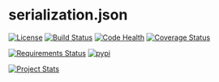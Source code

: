 # serialization.json

[![License](https://img.shields.io/badge/license-Apache%20License%202.0-blue.svg?style=flat)][license]
[![Build Status](https://travis-ci.org/steenzout/python-serialization-json.svg?branch=master)](https://travis-ci.org/steenzout/python-serialization-json/)
[![Code Health](https://landscape.io/github/steenzout/python-serialization-json/steenzout/landscape.svg?style=flat)](https://landscape.io/github/steenzout/python-serialization-json/steenzout)
[![Coverage Status](https://coveralls.io/repos/steenzout/python-serialization-json/badge.svg?branch=master&service=github)](https://coveralls.io/github/steenzout/python-serialization-json?branch=master)

[![Requirements Status](https://requires.io/github/steenzout/python-serialization-json/requirements.svg?branch=master)](https://requires.io/github/steenzout/python-serialization-json/requirements/?branch=master)
[![pypi](https://img.shields.io/pypi/v/python-steenzout-serialization-json.svg)](https://pypi.python.org/pypi/python-steenzout-serialization-json/)

[![Project Stats](https://www.openhub.net/p/python-steenzout-serialization-json/widgets/project_thin_badge.gif)](https://www.openhub.net/p/python-steenzout-serialization-json/)



[license]:  https://raw.githubusercontent.com/steenzout/python-serialization-json/master/LICENSE   "License"
